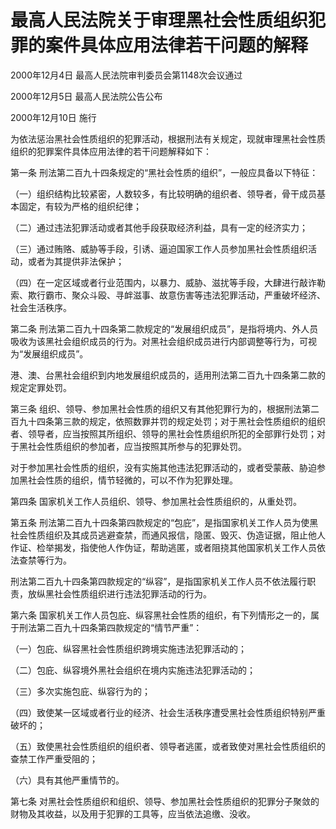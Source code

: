 # 最高人民法院关于审理黑社会性质组织犯罪的案件具体应用法律若干问题的解释

2000年12月4日 最高人民法院审判委员会第1148次会议通过

2000年12月5日 最高人民法院公告公布

2000年12月10日 施行

<!-- INFO END -->

为依法惩治黑社会性质组织的犯罪活动，根据刑法有关规定，现就审理黑社会性质组织的犯罪案件具体应用法律的若干问题解释如下：

第一条 刑法第二百九十四条规定的“黑社会性质的组织”，一般应具备以下特征：

（一）组织结构比较紧密，人数较多，有比较明确的组织者、领导者，骨干成员基本固定，有较为严格的组织纪律；

（二）通过违法犯罪活动或者其他手段获取经济利益，具有一定的经济实力；

（三）通过贿赂、威胁等手段，引诱、逼迫国家工作人员参加黑社会性质组织活动，或者为其提供非法保护；

（四）在一定区域或者行业范围内，以暴力、威胁、滋扰等手段，大肆进行敲诈勒索、欺行霸市、聚众斗殴、寻衅滋事、故意伤害等违法犯罪活动，严重破坏经济、社会生活秩序。

第二条 刑法第二百九十四条第二款规定的“发展组织成员”，是指将境内、外人员吸收为该黑社会组织成员的行为。对黑社会组织成员进行内部调整等行为，可视为“发展组织成员”。

港、澳、台黑社会组织到内地发展组织成员的，适用刑法第二百九十四条第二款的规定定罪处罚。

第三条 组织、领导、参加黑社会性质的组织又有其他犯罪行为的，根据刑法第二百九十四条第三款的规定，依照数罪并罚的规定处罚；对于黑社会性质组织的组织者、领导者，应当按照其所组织、领导的黑社会性质组织所犯的全部罪行处罚；对于黑社会性质组织的参加者，应当按照其所参与的犯罪处罚。

对于参加黑社会性质的组织，没有实施其他违法犯罪活动的，或者受蒙蔽、胁迫参加黑社会性质的组织，情节轻微的，可以不作为犯罪处理。

第四条 国家机关工作人员组织、领导、参加黑社会性质组织的，从重处罚。

第五条 刑法第二百九十四条第四款规定的“包庇”，是指国家机关工作人员为使黑社会性质组织及其成员逃避查禁，而通风报信，隐匿、毁灭、伪造证据，阻止他人作证、检举揭发，指使他人作伪证，帮助逃匿，或者阻挠其他国家机关工作人员依法查禁等行为。

刑法第二百九十四条第四款规定的“纵容”，是指国家机关工作人员不依法履行职责，放纵黑社会性质组织进行违法犯罪活动的行为。

第六条 国家机关工作人员包庇、纵容黑社会性质的组织，有下列情形之一的，属于刑法第二百九十四条第四款规定的“情节严重”：

（一）包庇、纵容黑社会性质组织跨境实施违法犯罪活动的；

（二）包庇、纵容境外黑社会组织在境内实施违法犯罪活动的；

（三）多次实施包庇、纵容行为的；

（四）致使某一区域或者行业的经济、社会生活秩序遭受黑社会性质组织特别严重破坏的；

（五）致使黑社会性质组织的组织者、领导者逃匿，或者致使对黑社会性质组织的查禁工作严重受阻的；

（六）具有其他严重情节的。

第七条 对黑社会性质组织和组织、领导、参加黑社会性质组织的犯罪分子聚敛的财物及其收益，以及用于犯罪的工具等，应当依法追缴、没收。